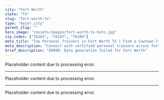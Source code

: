 ```yaml
---
city: "Fort Worth"
state: "TX"
slug: "fort-worth-tx"
type: "major_city"
parent_slug: ""
hero_image: "/assets/images/fort-worth-tx-hero.jpg"
zip_codes: ["76102", "76107", "76109"]
meta_title: "Top Personal Trainers in Fort Worth TX | Find a Cowtown Fitness Coach"
meta_description: "Connect with certified personal trainers across Fort Worth, specializing in functional strength, endurance, and Trinity River trail running."
brief_description: "ERROR: Data generation failed for Fort Worth"
---
```

Placeholder content due to processing error.

---

Placeholder content due to processing error.

---

Placeholder content due to processing error.